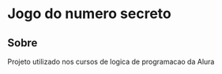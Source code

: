 <h1>Jogo do numero secreto</h1>

<h2> Sobre</h2>
<p>Projeto utilizado nos cursos de logica de programacao da Alura</p>
